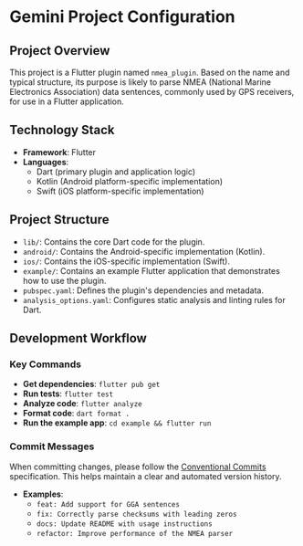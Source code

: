 # Gemini Project Configuration

## Project Overview

This project is a Flutter plugin named `nmea_plugin`. Based on the name and typical structure, its purpose is likely to parse NMEA (National Marine Electronics Association) data sentences, commonly used by GPS receivers, for use in a Flutter application.

## Technology Stack

- **Framework**: Flutter
- **Languages**:
    - Dart (primary plugin and application logic)
    - Kotlin (Android platform-specific implementation)
    - Swift (iOS platform-specific implementation)

## Project Structure

- `lib/`: Contains the core Dart code for the plugin.
- `android/`: Contains the Android-specific implementation (Kotlin).
- `ios/`: Contains the iOS-specific implementation (Swift).
- `example/`: Contains an example Flutter application that demonstrates how to use the plugin.
- `pubspec.yaml`: Defines the plugin's dependencies and metadata.
- `analysis_options.yaml`: Configures static analysis and linting rules for Dart.

## Development Workflow

### Key Commands

- **Get dependencies**: `flutter pub get`
- **Run tests**: `flutter test`
- **Analyze code**: `flutter analyze`
- **Format code**: `dart format .`
- **Run the example app**: `cd example && flutter run`

### Commit Messages

When committing changes, please follow the [Conventional Commits](https://www.conventionalcommits.org/en/v1.0.0/) specification. This helps maintain a clear and automated version history.

- **Examples**:
    - `feat: Add support for GGA sentences`
    - `fix: Correctly parse checksums with leading zeros`
    - `docs: Update README with usage instructions`
    - `refactor: Improve performance of the NMEA parser`
